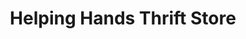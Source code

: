 ---
title: "Helping Hands Thrift Store"
url: /scottsdale/helping-hands-thrift-store/
shop: charity
---